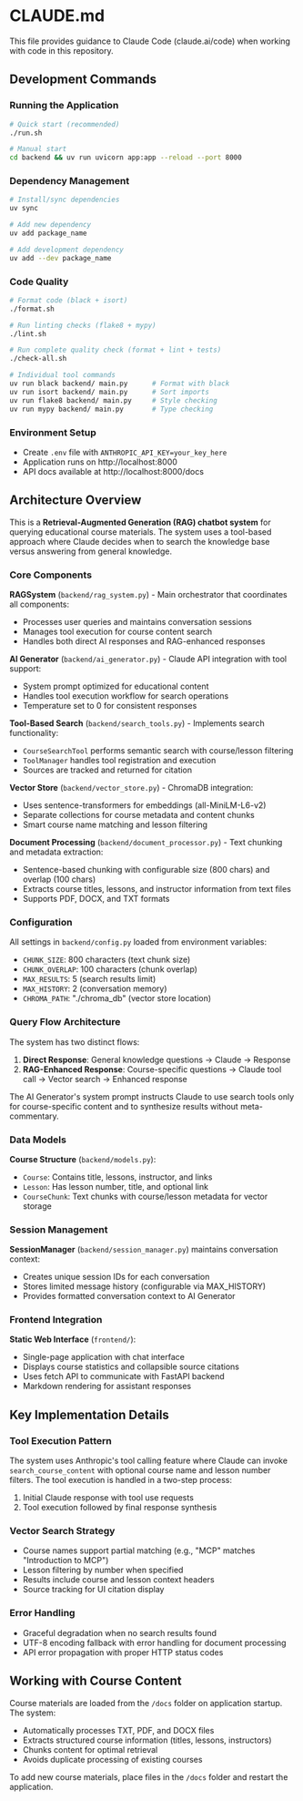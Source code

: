 # CLAUDE.md

This file provides guidance to Claude Code (claude.ai/code) when working with code in this repository.

## Development Commands

### Running the Application
```bash
# Quick start (recommended)
./run.sh

# Manual start
cd backend && uv run uvicorn app:app --reload --port 8000
```

### Dependency Management
```bash
# Install/sync dependencies
uv sync

# Add new dependency
uv add package_name

# Add development dependency
uv add --dev package_name
```

### Code Quality
```bash
# Format code (black + isort)
./format.sh

# Run linting checks (flake8 + mypy)
./lint.sh

# Run complete quality check (format + lint + tests)
./check-all.sh

# Individual tool commands
uv run black backend/ main.py      # Format with black
uv run isort backend/ main.py      # Sort imports
uv run flake8 backend/ main.py     # Style checking
uv run mypy backend/ main.py       # Type checking
```

### Environment Setup
- Create `.env` file with `ANTHROPIC_API_KEY=your_key_here`
- Application runs on http://localhost:8000
- API docs available at http://localhost:8000/docs

## Architecture Overview

This is a **Retrieval-Augmented Generation (RAG) chatbot system** for querying educational course materials. The system uses a tool-based approach where Claude decides when to search the knowledge base versus answering from general knowledge.

### Core Components

**RAGSystem** (`backend/rag_system.py`) - Main orchestrator that coordinates all components:
- Processes user queries and maintains conversation sessions
- Manages tool execution for course content search
- Handles both direct AI responses and RAG-enhanced responses

**AI Generator** (`backend/ai_generator.py`) - Claude API integration with tool support:
- System prompt optimized for educational content
- Handles tool execution workflow for search operations
- Temperature set to 0 for consistent responses

**Tool-Based Search** (`backend/search_tools.py`) - Implements search functionality:
- `CourseSearchTool` performs semantic search with course/lesson filtering
- `ToolManager` handles tool registration and execution
- Sources are tracked and returned for citation

**Vector Store** (`backend/vector_store.py`) - ChromaDB integration:
- Uses sentence-transformers for embeddings (all-MiniLM-L6-v2)
- Separate collections for course metadata and content chunks
- Smart course name matching and lesson filtering

**Document Processing** (`backend/document_processor.py`) - Text chunking and metadata extraction:
- Sentence-based chunking with configurable size (800 chars) and overlap (100 chars)
- Extracts course titles, lessons, and instructor information from text files
- Supports PDF, DOCX, and TXT formats

### Configuration

All settings in `backend/config.py` loaded from environment variables:
- `CHUNK_SIZE`: 800 characters (text chunk size)
- `CHUNK_OVERLAP`: 100 characters (chunk overlap)
- `MAX_RESULTS`: 5 (search results limit)
- `MAX_HISTORY`: 2 (conversation memory)
- `CHROMA_PATH`: "./chroma_db" (vector store location)

### Query Flow Architecture

The system has two distinct flows:

1. **Direct Response**: General knowledge questions → Claude → Response
2. **RAG-Enhanced Response**: Course-specific questions → Claude tool call → Vector search → Enhanced response

The AI Generator's system prompt instructs Claude to use search tools only for course-specific content and to synthesize results without meta-commentary.

### Data Models

**Course Structure** (`backend/models.py`):
- `Course`: Contains title, lessons, instructor, and links
- `Lesson`: Has lesson number, title, and optional link
- `CourseChunk`: Text chunks with course/lesson metadata for vector storage

### Session Management

**SessionManager** (`backend/session_manager.py`) maintains conversation context:
- Creates unique session IDs for each conversation
- Stores limited message history (configurable via MAX_HISTORY)
- Provides formatted conversation context to AI Generator

### Frontend Integration

**Static Web Interface** (`frontend/`):
- Single-page application with chat interface
- Displays course statistics and collapsible source citations
- Uses fetch API to communicate with FastAPI backend
- Markdown rendering for assistant responses

## Key Implementation Details

### Tool Execution Pattern
The system uses Anthropic's tool calling feature where Claude can invoke `search_course_content` with optional course name and lesson number filters. The tool execution is handled in a two-step process:
1. Initial Claude response with tool use requests
2. Tool execution followed by final response synthesis

### Vector Search Strategy
- Course names support partial matching (e.g., "MCP" matches "Introduction to MCP")
- Lesson filtering by number when specified
- Results include course and lesson context headers
- Source tracking for UI citation display

### Error Handling
- Graceful degradation when no search results found
- UTF-8 encoding fallback with error handling for document processing
- API error propagation with proper HTTP status codes

## Working with Course Content

Course materials are loaded from the `/docs` folder on application startup. The system:
- Automatically processes TXT, PDF, and DOCX files
- Extracts structured course information (titles, lessons, instructors)
- Chunks content for optimal retrieval
- Avoids duplicate processing of existing courses

To add new course materials, place files in the `/docs` folder and restart the application.